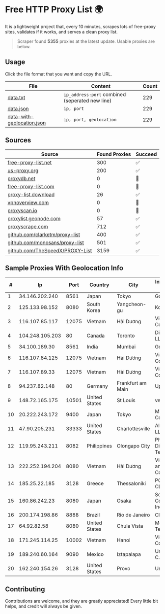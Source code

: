 
# Free HTTP Proxy List 🌍

It is a lightweight project that, every 10 minutes, scrapes lots of free-proxy sites, validates if it works, and serves a clean proxy list.


> Scraper found **5355** proxies at the latest update. Usable proxies are below.

## Usage

Click the file format that you want and copy the URL.


|File|Content|Count|
|----|-------|-----|
|[data.txt](https://raw.githubusercontent.com/themiralay/Proxy-List-World/master/data.txt)|`ip_address:port` combined (seperated new line)|229|
|[data.json](https://raw.githubusercontent.com/themiralay/Proxy-List-World/master/data.json)|`ip, port`|229|
|[data-with-geolocation.json](https://raw.githubusercontent.com/themiralay/Proxy-List-World/master/data-with-geolocation.json)|`ip, port, geolocation`|229|

## Sources

|Source|Found Proxies|Succeed|
|------|-------------|-------|
|[free-proxy-list.net](https://free-proxy-list.net)|300|✅|
|[us-proxy.org](https://www.us-proxy.org)|200|✅|
|[proxydb.net](http://proxydb.net)|0|🚫|
|[free-proxy-list.com](https://free-proxy-list.com/?page=&port=&type%5B%5D=http&type%5B%5D=https&up_time=0&search=Search)|0|🚫|
|[proxy-list.download](https://www.proxy-list.download/HTTP)|26|✅|
|[vpnoverview.com](https://vpnoverview.com/privacy/anonymous-browsing/free-proxy-servers)|0|🚫|
|[proxyscan.io](https://www.proxyscan.io)|0|🚫|
|[proxylist.geonode.com](https://proxylist.geonode.com/api/proxy-list?limit=300&page=1&sort_by=lastChecked&sort_type=desc&protocols=http,https)|57|✅|
|[proxyscrape.com](https://api.proxyscrape.com/v2/?request=displayproxies&protocol=http&timeout=10000&country=all&ssl=all&anonymity=all)|712|✅|
|[github.com/clarketm/proxy-list](https://raw.githubusercontent.com/clarketm/proxy-list/master/proxy-list-raw.txt)|400|✅|
|[github.com/monosans/proxy-list](https://raw.githubusercontent.com/monosans/proxy-list/main/proxies/http.txt)|501|✅|
|[github.com/TheSpeedX/PROXY-List](https://raw.githubusercontent.com/TheSpeedX/PROXY-List/master/http.txt)|3159|✅|


## Sample Proxies With Geolocation Info

|#|Ip|Port|Country|City|Internet Service Provider|
|-|--|----|-------|----|-------------------------|
|1|34.146.202.240|8561|Japan|Tokyo|Google LLC|
|2|125.133.98.152|8080|South Korea|Yangcheon-gu|Korea Telecom|
|3|116.107.85.117|12075|Vietnam|Hải Dương|Viettel Corporation|
|4|104.248.105.203|80|Canada|Toronto|DigitalOcean, LLC|
|5|34.100.189.30|8561|India|Mumbai|Google LLC|
|6|116.107.84.125|12075|Vietnam|Hải Dương|Viettel Corporation|
|7|116.107.89.33|12075|Vietnam|Hải Dương|Viettel Corporation|
|8|94.237.82.148|80|Germany|Frankfurt am Main|UpCloud Ltd|
|9|148.72.165.175|10501|United States|St Louis|velia.net|
|10|20.222.243.172|9400|Japan|Tokyo|Microsoft Corporation|
|11|47.90.205.231|33333|United States|Charlottesville|Alibaba.com LLC|
|12|119.95.243.211|8082|Philippines|Olongapo City|Philippine Long Distance Telephone Co.|
|13|222.252.194.204|8080|Vietnam|Hải Dương|VietNam Post and Telecom Corporation|
|14|185.25.22.185|3128|Greece|Thessaloniki|POINTER-CLOUD2|
|15|160.86.242.23|8080|Japan|Osaka|Sony Network Communications Inc|
|16|200.174.198.86|8888|Brazil|Rio de Janeiro|Claro S.A|
|17|64.92.82.58|8080|United States|Chula Vista|Momentum Telecom, Inc.|
|18|171.245.114.25|10002|Vietnam|Hanoi|Viettel Corporation|
|19|189.240.60.164|9090|Mexico|Iztapalapa|Uninet S.A. de C.V.|
|20|162.240.154.26|3128|United States|Provo|Unified Layer|



## Contributing

Contributions are welcome, and they are greatly appreciated! Every
little bit helps, and credit will always be given.

